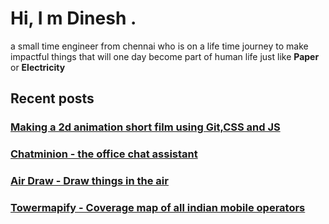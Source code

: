<div>
		<h1>
		Hi, I m Dinesh .
		</h1>
		a small time engineer from chennai who is on a life time journey to make impactful things that will one day become part of human life just like 
		<b>Paper</b> or <b>Electricity</b>    
</div>

<h2>Recent posts</h2>

<h3><a href= "/2d-animation-using-git-js-and-css3">Making a 2d animation short film using Git,CSS and JS</a></h3>
<h3><a href= "/chatminion">Chatminion - the office chat assistant</a></h3>
<h3><a href= "/airdraw">Air Draw - Draw things in the air</a></h3>
<h3><a href= "/towermapify">Towermapify - Coverage map of all indian mobile operators</a></h3>


